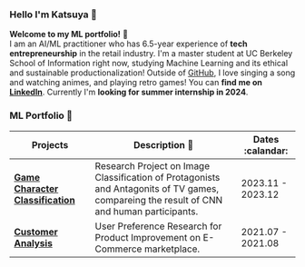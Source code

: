 ### Hello I'm Katsuya 👋
**Welcome to my ML portfolio!** :star_struck: <br> 
I am an AI/ML practitioner who has 6.5-year experience of **tech entrepreneurship** in the retail industry. I'm a master student at UC Berkeley School of Information right now, studying Machine Learning and its ethical and sustainable productionalization! Outside of [GitHub](https://github.com/BenBooby/ML_showcase), I love singing a song and watching animes, and playing retro games! You can **find me on [LinkedIn](https://www.linkedin.com/in/katsuya-masaki/)**. Currently I'm **looking for summer internship in 2024**.

### ML Portfolio :robot:

|      Projects    |     Description :memo:   | Dates :calandar:  |
|-----------------|---------------------------|---------------|
| [**Game Character Classification**](https://github.com/BenBooby/Classification/) | Research Project on Image Classification of Protagonists and Antagonits of TV games, compareing the result of CNN and human participants.| 2023.11 - 2023.12 |
| [**Customer Analysis**](https://github.com/BenBooby/Customer) | User Preference Research for Product Improvement on E-Commerce marketplace. | 2021.07 - 2021.08 |

